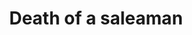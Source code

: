 ---
title: "Death of a saleaman"
drama-url: "https://en.wikipedia.org/wiki/Death_of_a_Salesman#Productions"
brief-introduction: "The play will show how a traveling salesman who is disappointed in life and has reached old age is on the road to death"
img-name: "Hilding-Gavle-as-Willy-Loman-in-Death-of-a-Salesman-391853168641"
image-url: https://upload.wikimedia.org/wikipedia/commons/b/be/Hilding-Gavle-as-Willy-Loman-in-Death-of-a-Salesman-391853168641.jpg
img-creator: "Unknown photographer"
licence: "Creative Commons Public Domain Mark 1.0 License"

original-work-name: of the same name
original-work-type: story
original-work-year: 1949
original-work-url: 
writer: Arthur Miller

category: "play"
tags: "1940s, Tragedy, American Dream, Betrayal, Anatomy of truth"

synopsis: "Willie Loman, the protagonist of Death of a Salesman, is a salesman who gradually loses his career in real life. Willie's attitude of dedication and friendship was once known throughout New England, often driving for long periods of time to sell. Willie had worked hard for half his life and was due to retire and enjoy a life of material abundance, but after a series of mental symptoms, he lost his clients and jobs, and the lives of his two sons were not satisfactory. Willie's long-held expectations are not met, and he gradually becomes disappointed in life and eventually dies."
transition: "\"Death of a Salesman\" was first shown in the United States in 1949 and then in The United Kingdom, Germany, India and even China to great acclaim and various media adaptations, with some critics calling it one of the greatest plays of the 20th century."

performance-date: "February 10, 1949"
performance-country: "America"
performance-city: "New York"
performance-venue: "Morosco Theatre"
director: "Elia Kazan"
director-img-url: "https://upload.wikimedia.org/wikipedia/commons/f/fe/Elia_Kazan.JPG"
director-img-licence: "Creative Commons Public Domain Mark 1.0 License"

scriptwriter: "Jo Mielziner(Scenic Design)"

references: "wikipedia.org. 2021. Death of a saleaman - Wikipedia. [online] Available at: <https://en.wikipedia.org/wiki/Death_of_a_Salesman#Productions> [Accessed 13 December 2021]."

music1: Death of a Salesman Opening
music-url: https://www.youtube.com/watch?v=04CpTpMRmkE

music2: Death of a Salesman-music by ROK GOLOB
music2-url: https://www.youtube.com/watch?v=NUi4gPSSWzg

music3: Willy-Death of a Salesman(Ost)[1951]
music3-url: https://www.youtube.com/watch?v=tdJB5OFN3u8

layout: exhibit
---